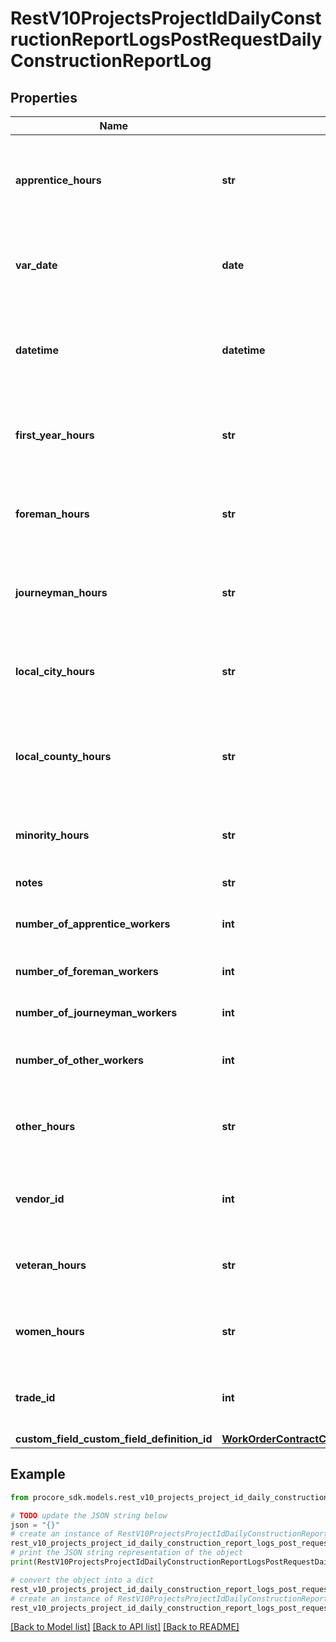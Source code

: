 # RestV10ProjectsProjectIdDailyConstructionReportLogsPostRequestDailyConstructionReportLog


## Properties

Name | Type | Description | Notes
------------ | ------------- | ------------- | -------------
**apprentice_hours** | **str** | Number of hours that the Apprentice workers were on site | [optional] 
**var_date** | **date** | Format: YYYY-MM-DD Example: 2016-04-19 | [optional] 
**datetime** | **datetime** | Datetime of record. Mutually exclusive with the date property. | [optional] 
**first_year_hours** | **str** | Number of hours performed by first-year apprentices | [optional] 
**foreman_hours** | **str** | Number of hours that the foremen were on site | [optional] 
**journeyman_hours** | **str** | Number of hours that the journeymen were on site | [optional] 
**local_city_hours** | **str** | Number of hours performed by local city resident workers | [optional] 
**local_county_hours** | **str** | Number of hours performed by local county resident workers | [optional] 
**minority_hours** | **str** | Number of hours performed by minority workers | [optional] 
**notes** | **str** | Additional notes | [optional] 
**number_of_apprentice_workers** | **int** | Number of apprentice workers on site | [optional] 
**number_of_foreman_workers** | **int** | Number of foremen on site | [optional] 
**number_of_journeyman_workers** | **int** | Number of journeymen on site | [optional] 
**number_of_other_workers** | **int** | Number of other workers on site | [optional] 
**other_hours** | **str** | Number of hours that other workers were on site | [optional] 
**vendor_id** | **int** | ID of the Vendor associated to the report | 
**veteran_hours** | **str** | Number of hours performed by veteran workers | [optional] 
**women_hours** | **str** | Number of hours performed by women workers | [optional] 
**trade_id** | **int** | ID of the Trade associated to the report | 
**custom_field_custom_field_definition_id** | [**WorkOrderContractCustomFieldCustomFieldDefinitionId**](WorkOrderContractCustomFieldCustomFieldDefinitionId.md) |  | [optional] 

## Example

```python
from procore_sdk.models.rest_v10_projects_project_id_daily_construction_report_logs_post_request_daily_construction_report_log import RestV10ProjectsProjectIdDailyConstructionReportLogsPostRequestDailyConstructionReportLog

# TODO update the JSON string below
json = "{}"
# create an instance of RestV10ProjectsProjectIdDailyConstructionReportLogsPostRequestDailyConstructionReportLog from a JSON string
rest_v10_projects_project_id_daily_construction_report_logs_post_request_daily_construction_report_log_instance = RestV10ProjectsProjectIdDailyConstructionReportLogsPostRequestDailyConstructionReportLog.from_json(json)
# print the JSON string representation of the object
print(RestV10ProjectsProjectIdDailyConstructionReportLogsPostRequestDailyConstructionReportLog.to_json())

# convert the object into a dict
rest_v10_projects_project_id_daily_construction_report_logs_post_request_daily_construction_report_log_dict = rest_v10_projects_project_id_daily_construction_report_logs_post_request_daily_construction_report_log_instance.to_dict()
# create an instance of RestV10ProjectsProjectIdDailyConstructionReportLogsPostRequestDailyConstructionReportLog from a dict
rest_v10_projects_project_id_daily_construction_report_logs_post_request_daily_construction_report_log_from_dict = RestV10ProjectsProjectIdDailyConstructionReportLogsPostRequestDailyConstructionReportLog.from_dict(rest_v10_projects_project_id_daily_construction_report_logs_post_request_daily_construction_report_log_dict)
```
[[Back to Model list]](../README.md#documentation-for-models) [[Back to API list]](../README.md#documentation-for-api-endpoints) [[Back to README]](../README.md)


